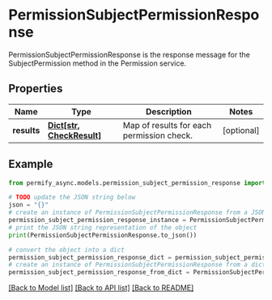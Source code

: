 # PermissionSubjectPermissionResponse

PermissionSubjectPermissionResponse is the response message for the SubjectPermission method in the Permission service.

## Properties

Name | Type | Description | Notes
------------ | ------------- | ------------- | -------------
**results** | [**Dict[str, CheckResult]**](CheckResult.md) | Map of results for each permission check. | [optional] 

## Example

```python
from permify_async.models.permission_subject_permission_response import PermissionSubjectPermissionResponse

# TODO update the JSON string below
json = "{}"
# create an instance of PermissionSubjectPermissionResponse from a JSON string
permission_subject_permission_response_instance = PermissionSubjectPermissionResponse.from_json(json)
# print the JSON string representation of the object
print(PermissionSubjectPermissionResponse.to_json())

# convert the object into a dict
permission_subject_permission_response_dict = permission_subject_permission_response_instance.to_dict()
# create an instance of PermissionSubjectPermissionResponse from a dict
permission_subject_permission_response_from_dict = PermissionSubjectPermissionResponse.from_dict(permission_subject_permission_response_dict)
```
[[Back to Model list]](../README.md#documentation-for-models) [[Back to API list]](../README.md#documentation-for-api-endpoints) [[Back to README]](../README.md)


